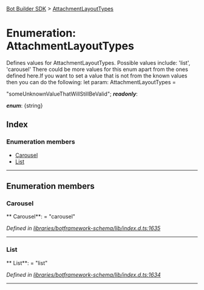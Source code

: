 [Bot Builder SDK](../README.md) > [AttachmentLayoutTypes](../enums/botbuilder.attachmentlayouttypes.md)



# Enumeration: AttachmentLayoutTypes


Defines values for AttachmentLayoutTypes. Possible values include: 'list', 'carousel' There could be more values for this enum apart from the ones defined here.If you want to set a value that is not from the known values then you can do the following: let param: AttachmentLayoutTypes =

<attachmentlayouttypes>"someUnknownValueThatWillStillBeValid";</attachmentlayouttypes>
*__readonly__*: 

*__enum__*: {string}


## Index

### Enumeration members

* [Carousel](botbuilder.attachmentlayouttypes.md#carousel)
* [List](botbuilder.attachmentlayouttypes.md#list)



---
## Enumeration members
<a id="carousel"></a>

###  Carousel

** Carousel**:    = "carousel"

*Defined in [libraries/botframework-schema/lib/index.d.ts:1635](https://github.com/Microsoft/botbuilder-js/blob/99f6a4a/libraries/botframework-schema/lib/index.d.ts#L1635)*





___

<a id="list"></a>

###  List

** List**:    = "list"

*Defined in [libraries/botframework-schema/lib/index.d.ts:1634](https://github.com/Microsoft/botbuilder-js/blob/99f6a4a/libraries/botframework-schema/lib/index.d.ts#L1634)*





___


